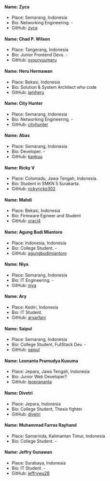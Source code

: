 #### Name: Zyca

- Place: Semarang, Indonesia
- Bio: Networking Engineering. -
- GitHub: [zyca](https://github.com/zycamichaela)

#### Name: Chad P. Wilson

- Place: Tangerang, Indonesia
- Bio: Junior Frontend Devs. -
- GitHub: [syouryuumaru](https://github.com/syouryuumaru)

#### Name: Heru Hermawan

- Place: Bekasi, Indonesia
- Bio: Solution & System Architect who code
- GitHub: [iamheru](https://github.com/iamheru)

#### Name: City Hunter

- Place: Semarang, Indonesia
- Bio: Networking Engineering. -
- GitHub: [cityhunter](https://github.com/cityhunterzinu)

#### Name: Abas

- Place: Semarang, Indonesia
- Bio: Developer. -
- GitHub: [kankuu](https://github.com/kankuu)

#### Name: Ricky V

- Place: Colomadu, Jawa Tengah, Indonesia.
- Bio: Student in SMKN 5 Surakarta.
- GitHub: [rickyricko302](https://github.com/rickyricko302)

#### Name: Mahdi

- Place: Bekasi, Indonesia
- Bio: Firmware Egineer and Student
- GitHub: [oracl4](https://github.com/oracl4/)

#### Name: Agung Budi Miantoro

- Place: Indonesia, Indonesia
- Bio: College Student. -
- GitHub: [agungbudimiantoro](https://github.com/agungbudimiantoro)

#### Name: Niya

- Place: Semarang, Indonesia
- Bio: IT Engineering. -
- GitHub: [niya](https://github.com/alhambraniya)

#### Name: Ary

- Place: Kediri, Indonesia
- Bio: IT Student.
- GitHub: [aryarfani](https://github.com/aryarfani)

 #### Name: Saipul
 
 - Place: Semarang, Indonesia
 - Bio: College Student, FullStack Dev. -
 - GitHub: [saipul](https://github.com/saifoelloh)

#### Name: Leonanta Pramudya Kusuma

- Place: Jepara, Jawa Tengah, Indonesia
- Bio: Junior Web Developer?
- GitHub: [leoprananta](https://github.com/leoprananta)
 
 #### Name: Divetri
 
 - Place: Jepara, Indonesia
 - Bio: College Student, Thesis fighter
 - GitHub: [divetri](https://github.com/divetri)

 #### Name: Muhammad Farras Rayhand
 
- Place: Samarinda, Kalimantan Timur, Indonesia
- Bio: College Student. -

#### Name: Jeffry Gunawan

- Place: Surabaya, Indonesia
- Bio: IT Student. -
- GitHub: [jeffrywu28](https://github.com/jeffrywu28)
